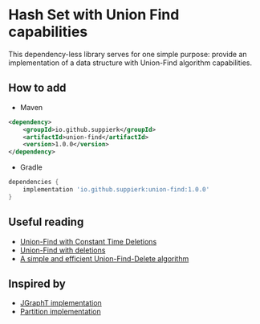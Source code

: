 # Hash Set with Union Find capabilities

This dependency-less library serves for one simple purpose: provide an implementation of a data structure with Union-Find algorithm capabilities.

## How to add

- Maven
```xml
<dependency>
    <groupId>io.github.suppierk</groupId>
    <artifactId>union-find</artifactId>
    <version>1.0.0</version>
</dependency>
```

- Gradle
```groovy
dependencies {
    implementation 'io.github.suppierk:union-find:1.0.0'
}
```

## Useful reading

- [Union-Find with Constant Time Deletions](https://www.cs.princeton.edu/courses/archive/fall05/cos528/handouts/Union-Find%20with%20Constant%20Time%20Deletions.pdf)
- [Union-Find with deletions](http://www.aladdin.cs.cmu.edu/papers/pdfs/y2003/uniof.pdf)
- [A simple and efficient Union-Find-Delete algorithm](https://www.sciencedirect.com/science/article/pii/S030439751000616X?ref=pdf_download&fr=RR-9&rr=86db096b1f70152a)

## Inspired by

- [JGraphT implementation](https://github.com/jgrapht/jgrapht/blob/master/jgrapht-core/src/main/java/org/jgrapht/alg/util/UnionFind.java)
- [Partition implementation](https://github.com/gstamatelat/partition/blob/master/src/main/java/gr/james/partition/UnionFindPartition.java)